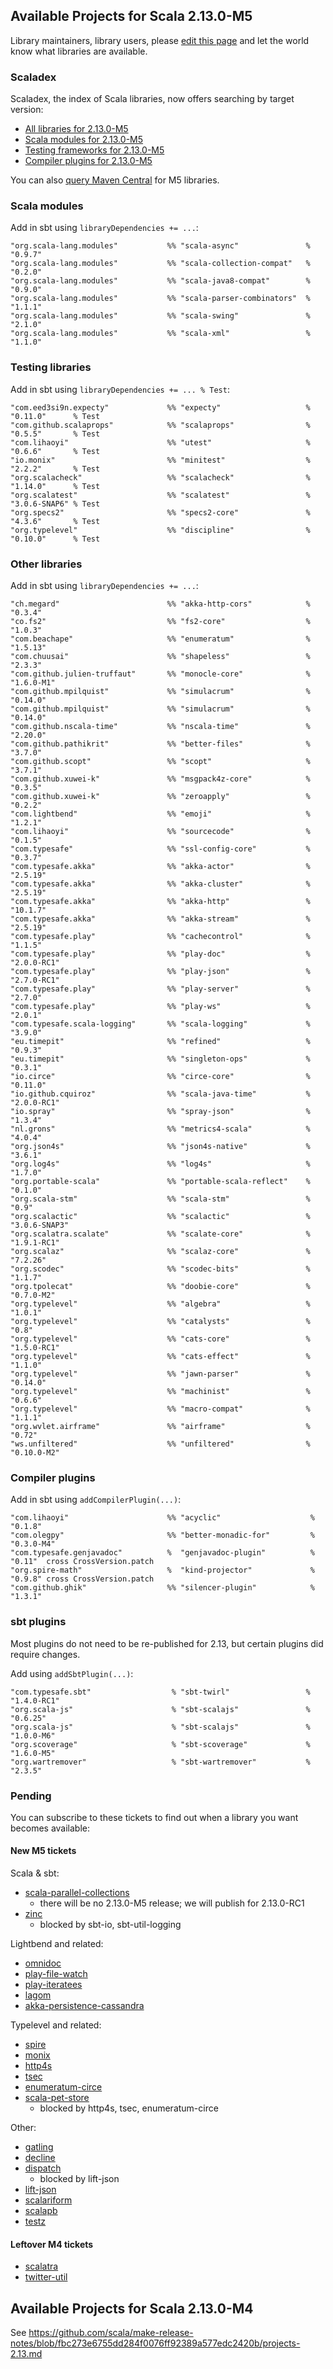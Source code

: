 ## Available Projects for Scala 2.13.0-M5

Library maintainers, library users, please [edit this page](https://github.com/scala/make-release-notes/edit/2.13.x/projects-2.13.md) and let the world know what libraries are available.

### Scaladex

Scaladex, the index of Scala libraries, now offers searching by target version:

* [All libraries for 2.13.0-M5](https://index.scala-lang.org/search?q=fullScalaVersion%3A2.13.0-M5)
* [Scala modules for 2.13.0-M5](https://index.scala-lang.org/search?q=fullScalaVersion%3A2.13.0-M5+AND+organization%3Ascala)
* [Testing frameworks for 2.13.0-M5](https://index.scala-lang.org/search?q=fullScalaVersion%3A2.13.0-M5+AND+topics%3Atesting)
* [Compiler plugins for 2.13.0-M5](https://index.scala-lang.org/search?q=fullScalaVersion%3A2.13.0-M5+AND+topics%3Acompiler-plugin)

You can also [query Maven Central](https://mvnrepository.com/artifact/org.scala-lang/scala-library/2.13.0-M5/usages) for M5 libraries.

### Scala modules

Add in sbt using `libraryDependencies += ...`:

    "org.scala-lang.modules"           %% "scala-async"               % "0.9.7"
    "org.scala-lang.modules"           %% "scala-collection-compat"   % "0.2.0"
    "org.scala-lang.modules"           %% "scala-java8-compat"        % "0.9.0"
    "org.scala-lang.modules"           %% "scala-parser-combinators"  % "1.1.1"
    "org.scala-lang.modules"           %% "scala-swing"               % "2.1.0"
    "org.scala-lang.modules"           %% "scala-xml"                 % "1.1.0"

### Testing libraries

Add in sbt using `libraryDependencies += ... % Test`:

    "com.eed3si9n.expecty"             %% "expecty"                   % "0.11.0"      % Test
    "com.github.scalaprops"            %% "scalaprops"                % "0.5.5"       % Test
    "com.lihaoyi"                      %% "utest"                     % "0.6.6"       % Test
    "io.monix"                         %% "minitest"                  % "2.2.2"       % Test
    "org.scalacheck"                   %% "scalacheck"                % "1.14.0"      % Test
    "org.scalatest"                    %% "scalatest"                 % "3.0.6-SNAP6" % Test
    "org.specs2"                       %% "specs2-core"               % "4.3.6"       % Test
    "org.typelevel"                    %% "discipline"                % "0.10.0"      % Test

### Other libraries

Add in sbt using `libraryDependencies += ...`:

    "ch.megard"                        %% "akka-http-cors"            % "0.3.4"
    "co.fs2"                           %% "fs2-core"                  % "1.0.3"
    "com.beachape"                     %% "enumeratum"                % "1.5.13"
    "com.chuusai"                      %% "shapeless"                 % "2.3.3"
    "com.github.julien-truffaut"       %% "monocle-core"              % "1.6.0-M1"
    "com.github.mpilquist"             %% "simulacrum"                % "0.14.0"
    "com.github.mpilquist"             %% "simulacrum"                % "0.14.0"
    "com.github.nscala-time"           %% "nscala-time"               % "2.20.0"
    "com.github.pathikrit"             %% "better-files"              % "3.7.0"
    "com.github.scopt"                 %% "scopt"                     % "3.7.1"
    "com.github.xuwei-k"               %% "msgpack4z-core"            % "0.3.5"
    "com.github.xuwei-k"               %% "zeroapply"                 % "0.2.2"
    "com.lightbend"                    %% "emoji"                     % "1.2.1"
    "com.lihaoyi"                      %% "sourcecode"                % "0.1.5"
    "com.typesafe"                     %% "ssl-config-core"           % "0.3.7"
    "com.typesafe.akka"                %% "akka-actor"                % "2.5.19"
    "com.typesafe.akka"                %% "akka-cluster"              % "2.5.19"
    "com.typesafe.akka"                %% "akka-http"                 % "10.1.7"
    "com.typesafe.akka"                %% "akka-stream"               % "2.5.19"
    "com.typesafe.play"                %% "cachecontrol"              % "1.1.5"
    "com.typesafe.play"                %% "play-doc"                  % "2.0.0-RC1"
    "com.typesafe.play"                %% "play-json"                 % "2.7.0-RC1"
    "com.typesafe.play"                %% "play-server"               % "2.7.0"
    "com.typesafe.play"                %% "play-ws"                   % "2.0.1"
    "com.typesafe.scala-logging"       %% "scala-logging"             % "3.9.0"
    "eu.timepit"                       %% "refined"                   % "0.9.3"
    "eu.timepit"                       %% "singleton-ops"             % "0.3.1"
    "io.circe"                         %% "circe-core"                % "0.11.0"
    "io.github.cquiroz"                %% "scala-java-time"           % "2.0.0-RC1"
    "io.spray"                         %% "spray-json"                % "1.3.4"
    "nl.grons"                         %% "metrics4-scala"            % "4.0.4"
    "org.json4s"                       %% "json4s-native"             % "3.6.1"
    "org.log4s"                        %% "log4s"                     % "1.7.0"
    "org.portable-scala"               %% "portable-scala-reflect"    % "0.1.0"
    "org.scala-stm"                    %% "scala-stm"                 % "0.9"
    "org.scalactic"                    %% "scalactic"                 % "3.0.6-SNAP3"
    "org.scalatra.scalate"             %% "scalate-core"              % "1.9.1-RC1"
    "org.scalaz"                       %% "scalaz-core"               % "7.2.26"
    "org.scodec"                       %% "scodec-bits"               % "1.1.7"
    "org.tpolecat"                     %% "doobie-core"               % "0.7.0-M2"
    "org.typelevel"                    %% "algebra"                   % "1.0.1"
    "org.typelevel"                    %% "catalysts"                 % "0.8"
    "org.typelevel"                    %% "cats-core"                 % "1.5.0-RC1"
    "org.typelevel"                    %% "cats-effect"               % "1.1.0"
    "org.typelevel"                    %% "jawn-parser"               % "0.14.0"
    "org.typelevel"                    %% "machinist"                 % "0.6.6"
    "org.typelevel"                    %% "macro-compat"              % "1.1.1"
    "org.wvlet.airframe"               %% "airframe"                  % "0.72"
    "ws.unfiltered"                    %% "unfiltered"                % "0.10.0-M2"

### Compiler plugins

Add in sbt using `addCompilerPlugin(...)`:

    "com.lihaoyi"                      %% "acyclic"                    % "0.1.8"
    "com.olegpy"                       %% "better-monadic-for"         % "0.3.0-M4"
    "com.typesafe.genjavadoc"          %  "genjavadoc-plugin"          % "0.11"  cross CrossVersion.patch
    "org.spire-math"                   %  "kind-projector"             % "0.9.8" cross CrossVersion.patch
    "com.github.ghik"                  %% "silencer-plugin"            % "1.3.1"

### sbt plugins

Most plugins do not need to be re-published for 2.13, but certain plugins did require changes.

Add using `addSbtPlugin(...)`:

    "com.typesafe.sbt"                  % "sbt-twirl"                 % "1.4.0-RC1"
    "org.scala-js"                      % "sbt-scalajs"               % "0.6.25"
    "org.scala-js"                      % "sbt-scalajs"               % "1.0.0-M6"
    "org.scoverage"                     % "sbt-scoverage"             % "1.6.0-M5"
    "org.wartremover"                   % "sbt-wartremover"           % "2.3.5"

### Pending

You can subscribe to these tickets to find out when a library you want becomes available:

#### New M5 tickets

Scala & sbt:

* [scala-parallel-collections](https://github.com/scala/scala-parallel-collections/issues/41)
    * there will be no 2.13.0-M5 release; we will publish for 2.13.0-RC1
* [zinc](https://github.com/sbt/zinc/pull/592)
    * blocked by sbt-io, sbt-util-logging

Lightbend and related:

* [omnidoc](https://github.com/playframework/omnidoc/issues/24)
* [play-file-watch](https://github.com/playframework/play-file-watch/issues/27)
* [play-iteratees](https://github.com/playframework/play-iteratees/issues/16)
* [lagom](https://github.com/lagom/lagom/issues/1240)
* [akka-persistence-cassandra](https://github.com/akka/akka-persistence-cassandra/issues/364)

Typelevel and related:

* [spire](https://github.com/non/spire/issues/742)
* [monix](https://github.com/monix/monix/issues/786)
* [http4s](https://github.com/http4s/http4s/issues/2025)
* [tsec](https://github.com/jmcardon/tsec/pull/207)
* [enumeratum-circe](https://github.com/lloydmeta/enumeratum/issues/216)
* [scala-pet-store](https://github.com/pauljamescleary/scala-pet-store/issues/141)
    * blocked by http4s, tsec, enumeratum-circe

Other:

* [gatling](https://github.com/gatling/gatling/issues/3566)
* [decline](https://github.com/bkirwi/decline/pull/47)
* [dispatch](https://github.com/dispatch/reboot/issues/210)
    * blocked by lift-json
* [lift-json](https://github.com/lift/framework/issues/1955)
* [scalariform](https://github.com/scala-ide/scalariform/issues/273)
* [scalapb](https://github.com/scalapb/ScalaPB/issues/540)
* [testz](https://github.com/scalaz/testz/issues/30)

#### Leftover M4 tickets

* [scalatra](https://github.com/scalatra/scalatra/issues/831)
* [twitter-util](https://github.com/twitter/util/issues/219)

## Available Projects for Scala 2.13.0-M4

See <https://github.com/scala/make-release-notes/blob/fbc273e6755dd284f0076ff92389a577edc2420b/projects-2.13.md>
